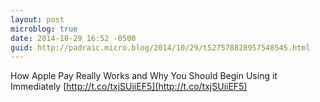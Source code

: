 ```yaml
---
layout: post
microblog: true
date: 2014-10-29 16:52 -0500
guid: http://padraic.micro.blog/2014/10/29/t527578828957548545.html
---
```

How Apple Pay Really Works and Why You Should Begin Using it Immediately [http://t.co/txjSUiiEF5](http://t.co/txjSUiiEF5)

